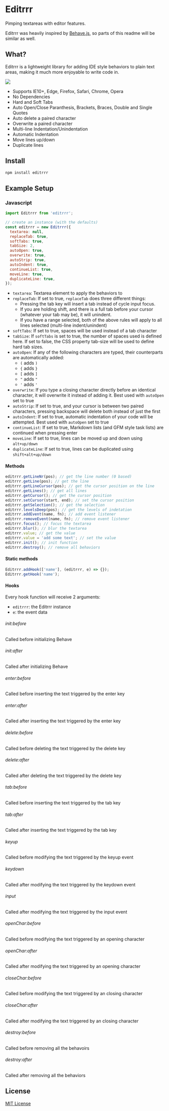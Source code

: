 Editrrr
=======

Pimping textareas with editor features.

Editrrr was heavily inspired by [Behave.js](https://github.com/iamso/Behave.js), so parts of this readme will be similar as well.


What?
-----

Editrrr is a lightweight library for adding IDE style behaviors to plain text areas, making it much more enjoyable to write code in.

<img src="http://i.imgur.com/cAwUx9v.gif">

* Supports IE10+, Edge, Firefox, Safari, Chrome, Opera
* No Dependencies
* Hard and Soft Tabs
* Auto Open/Close Paranthesis, Brackets, Braces, Double and Single Quotes
* Auto delete a paired character
* Overwrite a paired character
* Multi-line Indentation/Unindentation
* Automatic Indentation
* Move lines up/down
* Duplicate lines


Install
-------

```bash
npm install editrrr
```

Example Setup
-------------

### Javascript

```javascript
import Editrrr from 'editrrr';

// create an instance (with the defaults)
const editrrr = new Editrrr({
  textarea: null,
  replaceTab: true,
  softTabs: true,
  tabSize: 2,
  autoOpen: true,
  overwrite: true,
  autoStrip: true,
  autoIndent: true,
  continueList: true,
  moveLine: true,
  duplicateLine: true,
});
```

- `textarea`: Textarea element to apply the behaviors to
- `replaceTab`: If set to true, `replaceTab` does three different things:
  - Pressing the tab key will insert a tab instead of cycle input focus.
  - If you are holding shift, and there is a full tab before your cursor (whatever your tab may be), it will unindent.
  - If you have a range selected, both of the above rules will apply to all lines selected (multi-line indent/unindent)
- `softTabs`: If set to true, spaces will be used instead of a tab character
- `tabSize`: If `softTabs` is set to true, the number of spaces used is defined here. If set to false, the CSS property tab-size will be used to define hard tab sizes.
- `autoOpen`: If any of the following characters are typed, their counterparts are automatically added:
  - `(` adds `)`
  - `{` adds `}`
  - `[` adds `]`
  - `"` adds `"`
  - `'` adds `'`
- `overwrite`: If you type a closing character directly before an identical character, it will overwrite it instead of adding it. Best used with `autoOpen` set to true
- `autoStrip`: If set to true, and your cursor is between two paired characters, pressing backspace will delete both instead of just the first
- `autoIndent`: If set to true, automatic indentation of your code will be attempted. Best used with `autoOpen` set to true
- `continueList`: If set to true, Markdown lists (and GFM style task lists) are continued when pressing enter
- `moveLine`: If set to true, lines can be moved up and down using `alt+up/down`
- `duplicateLine`: If set to true, lines can be duplicated using `shift+alt+up/down`

#### Methods

```javascript
editrrr.getLineNr(pos); // get the line number (0 based)
editrrr.getLine(pos); // get the line
editrrr.getLineCursor(pos); // get the cursor position on the line
editrrr.getLines(); // get all lines
editrrr.getCursor(); // get the cursor position
editrrr.setCursor(start, end); // set the cursor position
editrrr.getSelection(); // get the selection
editrrr.levelsDeep(pos); // get the levels of indetation
editrrr.addEvent(name, fn); // add event listener
editrrr.removeEvent(name, fn); // remove event listener
editrrr.focus(); // focus the textarea
editrrr.blur(); // blur the textarea
editrrr.value; // get the value
editrrr.value = 'add some text'; // set the value
editrrr.init(); // init function
editrrr.destroy(); // remove all behaviors
```

#### Static methods

```javascript
Editrrr.addHook(['name'], (editrrr, e) => {});
Editrrr.getHook('name');
```

#### Hooks

Every hook function will receive 2 arguments:
- `editrrr`: the Editrrr instance
- `e`: the event data

###### init:before

Called before initializing Behave

###### init:after

Called after initializing Behave

###### enter:before

Called before inserting the text triggered by the enter key

###### enter:after

Called after inserting the text triggered by the enter key

###### delete:before

Called before deleting the text triggered by the delete key

###### delete:after

Called after deleting the text triggered by the delete key

###### tab:before

Called before inserting the text triggered by the tab key

###### tab:after

Called after inserting the text triggered by the tab key

###### keyup

Called before modifying the text triggered by the keyup event

###### keydown

Called after modifying the text triggered by the keydown event

###### input

Called after modifying the text triggered by the input event

###### openChar:before

Called before modifying the text triggered by an opening character

###### openChar:after

Called after modifying the text triggered by an opening character

###### closeChar:before

Called before modifying the text triggered by an closing character

###### closeChar:after

Called after modifying the text triggered by an closing character

###### destroy:before

Called before removing all the behavoirs

###### destroy:after

Called after removing all the behaviors


License
-------

[MIT License](LICENSE)

